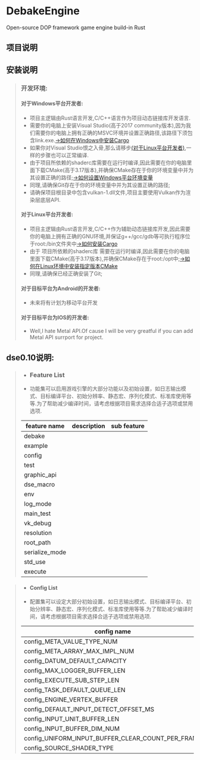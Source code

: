 # DebakeEngine
Open-source DOP framework game engine build-in Rust

## 项目说明

## 安装说明

> ### 开发环境:
> #### 对于Windows平台开发者:
> - 项目主逻辑由Rust语言开发,C/C++语言作为项目动态链接库开发语言.
> - 需要你的电脑上安装Visual Studio(高于2017 community版本),因为我们需要你的电脑上拥有正确的MSVC环境并设置正确路径,该路径下须包含link.exe.[->如何在Windows中安装Cargo](#)
> - 如果你对Visual Studio恨之入骨,那么请移步[(对于Linux平台开发者)](#),一样的步骤也可以正常编译.
> - 由于项目所依赖的shaderc库需要在运行时编译,因此需要在你的电脑里面下载CMake(高于3.17版本),并确保CMake存在于你的环境变量中并为其设置正确的路径;[->如何设置Windows平台环境变量](#)
> - 同理,请确保Git存在于你的环境变量中并为其设置正确的路径;
> - 请确保项目根目录中包含vulkan-1.dll文件,项目主要使用Vulkan作为渲染层底层API.
> #### 对于Linux平台开发者:
> - 项目主逻辑由Rust语言开发,C/C++作为辅助动态链接库开发,因此需要你的电脑上拥有正确的GNU环境,并保证g++/gcc/gdb等可执行程序位于root:/bin文件夹中[->如何安装Cargo](#)
> - 由于 项目所依赖的shaderc库 需要在运行时编译,因此需要在你的电脑里面下载CMake(高于3.17版本),并确保CMake存在于root:/opt中;[->如何在Linux环境中安装指定版本CMake](#)
> - 同理,请确保已经正确安装了Git;
> #### 对于目标平台为Android的开发者:
> - 未来将有计划为移动平台开发
> #### 对于目标平台为IOS的开发者:
> - Well,I hate Metal API.Of cause I will be very greatful if you can add Metal API surrport for project.

## dse0.10说明:
> - ### Feature List
> - 功能集可以启用游戏引擎的大部分功能以及初始设置，如日志输出模式、目标编译平台、初始分辨率、静态宏、序列化模式、标准库使用等等.为了帮助减少编译时间，请考虑根据项目需求选择合适子选项或禁用选项.
> 
>| feature name   | description | sub feature |
>| -------------- | ----------- | ----------- |
>| debake         |             |             |
>| example        |             |             |
>| config         |             |             |
>| test           |             |             |
>| graphic_api    |             |             |
>| dse_macro      |             |             |
>| env            |             |             |
>| log_mode       |             |             |
>| main_test      |             |             |
>| vk_debug       |             |             |
>| resolution     |             |             |
>| root_path      |             |             |
>| serialize_mode |             |             |
>| std_use        |             |             |
>| execute        |             |             |

> - #### Config List
> - 配置集可以设定大部分初始设置，如日志输出模式、目标编译平台、初始分辨率、静态宏、序列化模式、标准库使用等等.为了帮助减少编译时间，请考虑根据项目需求选择合适子选项或禁用选项.
>
>| config name                   | description |   option    |
>| ------------------------------| ----------- | ----------- |
>|config_META_VALUE_TYPE_NUM|||
>|config_META_ARRAY_MAX_IMPL_NUM|||
>|config_DATUM_DEFAULT_CAPACITY|||
>|config_MAX_LOGGER_BUFFER_LEN|||
>|config_EXECUTE_SUB_STEP_LEN|||
>|config_TASK_DEFAULT_QUEUE_LEN|||
>|config_ENGINE_VERTEX_BUFFER|||
>|config_DEFAULT_INPUT_DETECT_OFFSET_MS|||
>|config_INPUT_UNIT_BUFFER_LEN|||
>|config_INPUT_BUFFER_DIM_NUM|||
>|config_UNIFORM_INPUT_BUFFER_CLEAR_COUNT_PER_FRAME|||
>|config_SOURCE_SHADER_TYPE|||